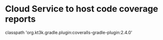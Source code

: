 # Cloud Service to host code coverage reports

classpath 'org.kt3k.gradle.plugin:coveralls-gradle-plugin:2.4.0'